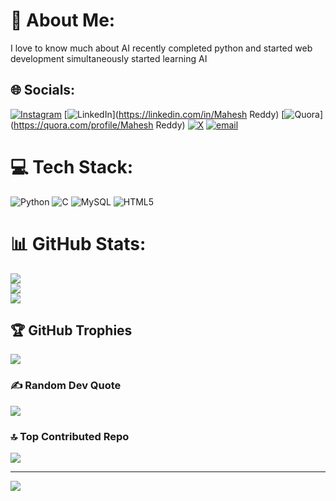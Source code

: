 # 💫 About Me:
I love to know much about AI recently completed python and started web development simultaneously started learning AI 


## 🌐 Socials:
[![Instagram](https://img.shields.io/badge/Instagram-%23E4405F.svg?logo=Instagram&logoColor=white)](https://instagram.com/mahesh_1718__) [![LinkedIn](https://img.shields.io/badge/LinkedIn-%230077B5.svg?logo=linkedin&logoColor=white)](https://linkedin.com/in/Mahesh Reddy) [![Quora](https://img.shields.io/badge/Quora-%23B92B27.svg?logo=Quora&logoColor=white)](https://quora.com/profile/Mahesh Reddy) [![X](https://img.shields.io/badge/X-black.svg?logo=X&logoColor=white)](https://x.com/mahesh_171807_) [![email](https://img.shields.io/badge/Email-D14836?logo=gmail&logoColor=white)](mailto:hemu171807@gmail.com) 

# 💻 Tech Stack:
![Python](https://img.shields.io/badge/python-3670A0?style=for-the-badge&logo=python&logoColor=ffdd54) ![C](https://img.shields.io/badge/c-%2300599C.svg?style=for-the-badge&logo=c&logoColor=white) ![MySQL](https://img.shields.io/badge/mysql-4479A1.svg?style=for-the-badge&logo=mysql&logoColor=white) ![HTML5](https://img.shields.io/badge/html5-%23E34F26.svg?style=for-the-badge&logo=html5&logoColor=white)
# 📊 GitHub Stats:
![](https://github-readme-stats.vercel.app/api?username=mahesh1718&theme=radical&hide_border=false&include_all_commits=false&count_private=false)<br/>
![](https://github-readme-streak-stats.herokuapp.com/?user=mahesh1718&theme=radical&hide_border=false)<br/>
![](https://github-readme-stats.vercel.app/api/top-langs/?username=mahesh1718&theme=radical&hide_border=false&include_all_commits=false&count_private=false&layout=compact)

## 🏆 GitHub Trophies
![](https://github-profile-trophy.vercel.app/?username=mahesh1718&theme=radical&no-frame=false&no-bg=true&margin-w=4)

### ✍️ Random Dev Quote
![](https://quotes-github-readme.vercel.app/api?type=horizontal&theme=radical)

### 🔝 Top Contributed Repo
![](https://github-contributor-stats.vercel.app/api?username=mahesh1718&limit=5&theme=dark&combine_all_yearly_contributions=true)

---
[![](https://visitcount.itsvg.in/api?id=mahesh1718&icon=0&color=0)](https://visitcount.itsvg.in)

<!-- Proudly created with GPRM ( https://gprm.itsvg.in ) -->
